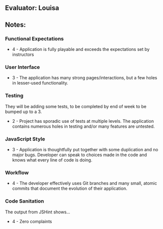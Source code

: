 ## Evaluator: Louisa

## Notes:

### Functional Expectations

* 4 - Application is fully playable and exceeds the expectations set by instructors

### User Interface

* 3 - The application has many strong pages/interactions, but a few holes in lesser-used functionality.

### Testing

They will be adding some tests, to be completed by end of week to be bumped up to a 3.

* 2 - Project has sporadic use of tests at multiple levels. The application contains numerous holes in testing and/or many features are untested.


### JavaScript Style

* 3 - Application is thoughtfully put together with some duplication and no major bugs. Developer can speak to choices made in the code and knows what every line of code is doing.

### Workflow

* 4 - The developer effectively uses Git branches and many small, atomic commits that document the evolution of their application.

### Code Sanitation

The output from JSHint shows…

* 4 - Zero complaints
